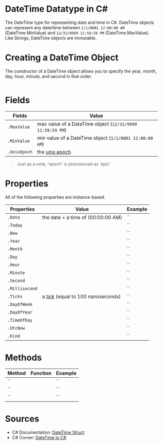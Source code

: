 # DateTime Datatype in C#
The _DateTime_ type for representing date and time in C#. DateTime objects can represent any date/time between `1/1/0001 12:00:00 AM` (DateTime.MinValue) and 
`12/31/9999 11:59:59 PM` (DateTime.MaxValue). Like Strings, DateTime objects are immutable.

# Creating a DateTime Object
The constructor of a DateTime object allows you to specify the year, month, day, hour, minute, and second in that order.
```C#

```

# Fields
| Fields | Value |
| ------ | -------- |
| `.MaxValue` | max value of a DataTime object (`12/31/9999 11:59:59 PM`) |
| `.MinValue` | min value of a DateTime object (`1/1/0001 12:00:00 AM`) |
| `.UnixEpoch` | the [unix epoch](https://www.howtogeek.com/759337/what-is-the-unix-epoch-and-how-does-unix-time-work/) |
> Just as a note, 'epoch' is pronounced as 'epic'

# Properties
All of the following properties are instance-based.

| Properties | Value | Example | 
| ---------- | ----- | ------- |
| `.Date` | the date + a time of (00:00:00 AM) | `` |
| `.Today` |  | `` |
| `.Now` |  | `` |
| `.Year` |  | `` |
| `.Month` |  | `` |
| `.Day` |  | `` |
| `.Hour` |  | `` |
| `.Minute` |  | `` |
| `.Second` |  | `` |
| `.Millisecond` |  | `` |
| `.Ticks` | a [tick](https://docs.microsoft.com/en-us/dotnet/api/system.timespan.ticks?view=net-6.0) (equal to 100 nanoseconds) | `` |
| `.DayOfWeek` |  | `` |
| `.DayOfYear` |  | `` |
| `.TimeOfDay` |  | `` |
| `.UtcNow` |  | `` |
| `.Kind` |  | `` |

# Methods
| Method | Function | Example | 
| ------ | -------- | ------- |
| `` |  | `` |
| `` |  | `` |
| `` |  | `` |

# Sources
- C# Documentation: [DateTime Struct](https://docs.microsoft.com/en-us/dotnet/api/system.datetime?view=net-6.0)
- C# Corner: [DateTime in C#](https://www.c-sharpcorner.com/article/datetime-in-c-sharp/)
